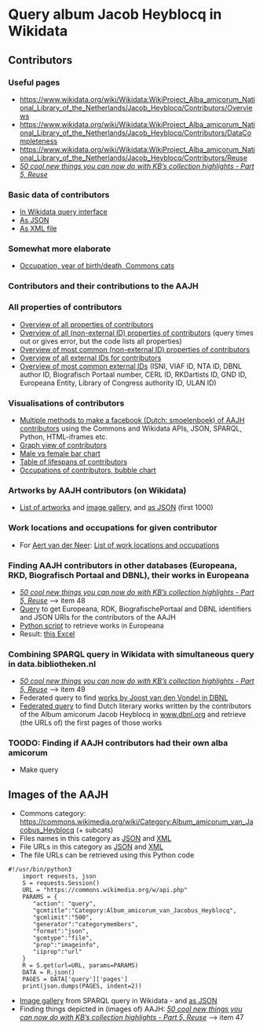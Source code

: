 # Query album Jacob Heyblocq in Wikidata

## Contributors

### Useful pages
* https://www.wikidata.org/wiki/Wikidata:WikiProject_Alba_amicorum_National_Library_of_the_Netherlands/Jacob_Heyblocq/Contributors/Overviews
* https://www.wikidata.org/wiki/Wikidata:WikiProject_Alba_amicorum_National_Library_of_the_Netherlands/Jacob_Heyblocq/Contributors/DataCompleteness
* https://www.wikidata.org/wiki/Wikidata:WikiProject_Alba_amicorum_National_Library_of_the_Netherlands/Jacob_Heyblocq/Contributors/Reuse
* _[50 cool new things you can now do with KB’s collection highlights - Part 5, Reuse](https://kbnlwikimedia.github.io/KBCollectionHighlights/stories/Cool%20new%20things%20you%20can%20now%20do%20with%20the%20KB's%20collection%20highlights/Part%205%2C%20Reuse.html)_

### Basic data of contributors
* [In Wikidata query interface](https://w.wiki/497z) 
* [As JSON](https://query.wikidata.org/sparql?query=SELECT%20DISTINCT%20%3Fperson%20%3FpersonLabel%20%3FpersonDescription%20%3Fgender%20%3Fimage%20WHERE%20{%20%0A%20%20%3Fperson%20wdt%3AP31%20wd%3AQ5%3B%0A%20%20%20%20%20%20%20%20%20%20wdt%3AP21%20%3Fgender%3B%0A%20%20%20%20%20%20%20%20%20%20wdt%3AP3919%20wd%3AQ72752496.%20%23%20contributed%20to%20creative%20work%20(P3919)%20Album%20amicorum%20of%20Jacob%20Heyblocq%20(Q72752496)%0A%20%20OPTIONAL{%3Fperson%20wdt%3AP18%20%3Fimage.}%0A%20%20SERVICE%20wikibase%3Alabel%20{%20bd%3AserviceParam%20wikibase%3Alanguage%20%22en%2Cnl%22.%20}%0A%20%20%20%0A}%20%0AORDER%20BY%20%3Fperson&format=json)
* [As XML file](https://query.wikidata.org/sparql?query=SELECT%20DISTINCT%20%3Fperson%20%3FpersonLabel%20%3FpersonDescription%20%3Fgender%20%3Fimage%20WHERE%20{%20%0A%20%20%3Fperson%20wdt%3AP31%20wd%3AQ5%3B%0A%20%20%20%20%20%20%20%20%20%20wdt%3AP21%20%3Fgender%3B%0A%20%20%20%20%20%20%20%20%20%20wdt%3AP3919%20wd%3AQ72752496.%20%23%20contributed%20to%20creative%20work%20(P3919)%20Album%20amicorum%20of%20Jacob%20Heyblocq%20(Q72752496)%0A%20%20OPTIONAL{%3Fperson%20wdt%3AP18%20%3Fimage.}%0A%20%20SERVICE%20wikibase%3Alabel%20{%20bd%3AserviceParam%20wikibase%3Alanguage%20%22en%2Cnl%22.%20}%0A%20%20%20%0A}%20%0AORDER%20BY%20%3Fperson&format=xml)

### Somewhat more elaborate 
* [Occupation, year of birth/death, Commons cats](https://w.wiki/498z)

### Contributors and their contributions to the AAJH

### All properties of contributors
* [Overview of all properties of contributors](https://w.wiki/F7u)
* [Overview of all (non-external ID) properties of contributors](https://query.wikidata.org/#%23Overview%20of%20all%20non-external%20ID%20properties%20of%20contributors%20the%20AA%20JH%0ASELECT%20DISTINCT%20%2a%0A%0AWHERE%20%7B%20%0A%20%20BIND%28wd%3AQ72752496%20as%20%3Falbum%29%0A%20%20%3Falbum%20wdt%3AP767%20%3Fcontributor.%0A%0AOPTIONAL%7B%3Fcontributor%20wdt%3AP31%20%3Fp31.%7D%20%23instance%20of%0AOPTIONAL%7B%3Fcontributor%20wdt%3AP101%20%3Fp101.%7D%20%23field%20of%20work%0AOPTIONAL%7B%3Fcontributor%20wdt%3AP103%20%3Fp103.%7D%20%23native%20language%0AOPTIONAL%7B%3Fcontributor%20wdt%3AP106%20%3Fp106.%7D%20%23occupation%0AOPTIONAL%7B%3Fcontributor%20wdt%3AP108%20%3Fp108.%7D%20%23employer%0AOPTIONAL%7B%3Fcontributor%20wdt%3AP109%20%3Fp109.%7D%20%23signature%0AOPTIONAL%7B%3Fcontributor%20wdt%3AP119%20%3Fp119.%7D%20%23place%20of%20burial%0AOPTIONAL%7B%3Fcontributor%20wdt%3AP135%20%3Fp135.%7D%20%23movement%0AOPTIONAL%7B%3Fcontributor%20wdt%3AP136%20%3Fp136.%7D%20%23genre%0AOPTIONAL%7B%3Fcontributor%20wdt%3AP140%20%3Fp140.%7D%20%23religion%0AOPTIONAL%7B%3Fcontributor%20wdt%3AP172%20%3Fp172.%7D%20%23ethnic%20group%0AOPTIONAL%7B%3Fcontributor%20wdt%3AP18%20%3Fp18.%7D%20%23image%0AOPTIONAL%7B%3Fcontributor%20wdt%3AP184%20%3Fp184.%7D%20%23doctoral%20advisor%0AOPTIONAL%7B%3Fcontributor%20wdt%3AP185%20%3Fp185.%7D%20%23doctoral%20student%0AOPTIONAL%7B%3Fcontributor%20wdt%3AP19%20%3Fp19.%7D%20%23place%20of%20birth%0AOPTIONAL%7B%3Fcontributor%20wdt%3AP20%20%3Fp20.%7D%20%23place%20of%20death%0AOPTIONAL%7B%3Fcontributor%20wdt%3AP21%20%3Fp21.%7D%20%23sex%20or%20gender%0AOPTIONAL%7B%3Fcontributor%20wdt%3AP22%20%3Fp22.%7D%20%23father%0AOPTIONAL%7B%3Fcontributor%20wdt%3AP25%20%3Fp25.%7D%20%23mother%0AOPTIONAL%7B%3Fcontributor%20wdt%3AP26%20%3Fp26.%7D%20%23spouse%0AOPTIONAL%7B%3Fcontributor%20wdt%3AP27%20%3Fp27.%7D%20%23country%20of%20citizenship%0AOPTIONAL%7B%3Fcontributor%20wdt%3AP39%20%3Fp39.%7D%20%23position%20held%0AOPTIONAL%7B%3Fcontributor%20wdt%3AP40%20%3Fp40.%7D%20%23child%0AOPTIONAL%7B%3Fcontributor%20wdt%3AP69%20%3Fp69.%7D%20%23educated%20at%0AOPTIONAL%7B%3Fcontributor%20wdt%3AP91%20%3Fp91.%7D%20%23sexual%20orientation%0AOPTIONAL%7B%3Fcontributor%20wdt%3AP1038%20%3Fp1038.%7D%20%23relative%0AOPTIONAL%7B%3Fcontributor%20wdt%3AP1066%20%3Fp1066.%7D%20%23student%20of%0AOPTIONAL%7B%3Fcontributor%20wdt%3AP1299%20%3Fp1299.%7D%20%23depicted%20by%0AOPTIONAL%7B%3Fcontributor%20wdt%3AP1303%20%3Fp1303.%7D%20%23instrument%0AOPTIONAL%7B%3Fcontributor%20wdt%3AP1317%20%3Fp1317.%7D%20%23floruit%0AOPTIONAL%7B%3Fcontributor%20wdt%3AP1343%20%3Fp1343.%7D%20%23described%20by%20source%0AOPTIONAL%7B%3Fcontributor%20wdt%3AP1412%20%3Fp1412.%7D%20%23languages%20spoken%2C%20written%20or%20signed%0AOPTIONAL%7B%3Fcontributor%20wdt%3AP1472%20%3Fp1472.%7D%20%23Commons%20Creator%20page%0AOPTIONAL%7B%3Fcontributor%20wdt%3AP1477%20%3Fp1477.%7D%20%23birth%20name%0AOPTIONAL%7B%3Fcontributor%20wdt%3AP1559%20%3Fp1559.%7D%20%23name%20in%20native%20language%0AOPTIONAL%7B%3Fcontributor%20wdt%3AP1636%20%3Fp1636.%7D%20%23date%20of%20baptism%20in%20early%20childhood%0AOPTIONAL%7B%3Fcontributor%20wdt%3AP1813%20%3Fp1813.%7D%20%23short%20name%0AOPTIONAL%7B%3Fcontributor%20wdt%3AP1889%20%3Fp1889.%7D%20%23different%20from%0AOPTIONAL%7B%3Fcontributor%20wdt%3AP1971%20%3Fp1971.%7D%20%23number%20of%20children%0AOPTIONAL%7B%3Fcontributor%20wdt%3AP2579%20%3Fp2579.%7D%20%23studied%20by%0AOPTIONAL%7B%3Fcontributor%20wdt%3AP279%20%3Fp279.%7D%20%23subclass%20of%0AOPTIONAL%7B%3Fcontributor%20wdt%3AP3373%20%3Fp3373.%7D%20%23sibling%0AOPTIONAL%7B%3Fcontributor%20wdt%3AP3919%20%3Fp3919.%7D%20%23contributed%20to%20creative%20work%0AOPTIONAL%7B%3Fcontributor%20wdt%3AP443%20%3Fp443.%7D%20%23pronunciation%20audio%0AOPTIONAL%7B%3Fcontributor%20wdt%3AP451%20%3Fp451.%7D%20%23partner%0AOPTIONAL%7B%3Fcontributor%20wdt%3AP463%20%3Fp463.%7D%20%23member%20of%0AOPTIONAL%7B%3Fcontributor%20wdt%3AP512%20%3Fp512.%7D%20%23academic%20degree%0AOPTIONAL%7B%3Fcontributor%20wdt%3AP551%20%3Fp551.%7D%20%23residence%0AOPTIONAL%7B%3Fcontributor%20wdt%3AP569%20%3Fp569.%7D%20%23date%20of%20birth%0AOPTIONAL%7B%3Fcontributor%20wdt%3AP570%20%3Fp570.%7D%20%23date%20of%20death%0AOPTIONAL%7B%3Fcontributor%20wdt%3AP6275%20%3Fp6275.%7D%20%23copyright%20representative%0AOPTIONAL%7B%3Fcontributor%20wdt%3AP6379%20%3Fp6379.%7D%20%23has%20works%20in%20the%20collection%0AOPTIONAL%7B%3Fcontributor%20wdt%3AP734%20%3Fp734.%7D%20%23family%20name%0AOPTIONAL%7B%3Fcontributor%20wdt%3AP735%20%3Fp735.%7D%20%23given%20name%0AOPTIONAL%7B%3Fcontributor%20wdt%3AP7763%20%3Fp7763.%7D%20%23copyright%20status%20as%20a%20creator%0AOPTIONAL%7B%3Fcontributor%20wdt%3AP800%20%3Fp800.%7D%20%23notable%20work%0AOPTIONAL%7B%3Fcontributor%20wdt%3AP802%20%3Fp802.%7D%20%23student%0AOPTIONAL%7B%3Fcontributor%20wdt%3AP910%20%3Fp910.%7D%20%23topic%27s%20main%20category%0AOPTIONAL%7B%3Fcontributor%20wdt%3AP935%20%3Fp935.%7D%20%23Commons%20gallery%0AOPTIONAL%7B%3Fcontributor%20wdt%3AP937%20%3Fp937.%7D%20%23work%20location%0AOPTIONAL%7B%3Fcontributor%20wdt%3AP973%20%3Fp973.%7D%20%23described%20at%20URL%0AOPTIONAL%7B%3Fcontributor%20wdt%3AP373%20%3Fp373.%7D%20%23Commons%20category%0A%0A%0A%20%20SERVICE%20wikibase%3Alabel%20%7B%20bd%3AserviceParam%20wikibase%3Alanguage%20%22en%22.%7D%0A%0A%7D%20%0AORDER%20BY%20%3Fcontributor%20) (query times out or gives error, but the code lists all properties)
* [Overview of most common (non-external ID) properties of contributors](https://query.wikidata.org/#%23Overview%20of%20most%20relevant%20%28non-external%20ID%29%20properties%20of%20contributors%20the%20AA%20JH%0ASELECT%20DISTINCT%20%3Fcontributor%20%3FcontributorLabel%0A%28GROUP_CONCAT%28DISTINCT%20%3Fp31Label%20%20%3B%20separator%20%3D%20%22%20--%20%22%29%20as%20%3FisA%29%0A%23%28GROUP_CONCAT%28DISTINCT%20%3Fp279Label%20%20%3B%20separator%20%3D%20%22%20--%20%22%29%20as%20%3FsubclassOf%29%20%0A%28GROUP_CONCAT%28DISTINCT%20%3Fp21Label%20%20%3B%20separator%20%3D%20%22%20--%20%22%29%20as%20%3Fgender%29%0A%28GROUP_CONCAT%28DISTINCT%20%3Fp27Label%20%20%3B%20separator%20%3D%20%22%20--%20%22%29%20as%20%3Fcountry%29%20%20%0A%28GROUP_CONCAT%28DISTINCT%20%3Fp1559Label%20%20%3B%20separator%20%3D%20%22%20--%20%22%29%20as%20%3FnameNative%29%20%20%0A%28GROUP_CONCAT%28DISTINCT%20%3Fp569Label%20%20%3B%20separator%20%3D%20%22%20--%20%22%29%20as%20%3Fbirthdate%29%20%0A%28GROUP_CONCAT%28DISTINCT%20%3Fp570Label%20%20%3B%20separator%20%3D%20%22%20--%20%22%29%20as%20%3Fdeathdate%29%20%0A%28GROUP_CONCAT%28DISTINCT%20%3Fp19Label%20%20%3B%20separator%20%3D%20%22%20--%20%22%29%20as%20%3Fbirthplace%29%0A%28GROUP_CONCAT%28DISTINCT%20%3Fp20Label%20%20%3B%20separator%20%3D%20%22%20--%20%22%29%20as%20%3Fdeathplace%29%20%0A%28GROUP_CONCAT%28DISTINCT%20%3Fp3919Label%20%20%3B%20separator%20%3D%20%22%20--%20%22%29%20as%20%3FcontributedToCreativeWork%29%20%20%0A%28GROUP_CONCAT%28DISTINCT%20%3Fp973Label%20%20%3B%20separator%20%3D%20%22%20--%20%22%29%20as%20%3FdescribedAtURL%29%20%20%0A%0A%0AWHERE%20%7B%20%0A%20%20BIND%28wd%3AQ72752496%20as%20%3Falbum%29%0A%20%20%3Falbum%20wdt%3AP767%20%3Fcontributor.%0A%0AOPTIONAL%7B%3Fcontributor%20wdt%3AP31%20%3Fp31.%7D%20%23instance%20of%0A%23OPTIONAL%7B%3Fcontributor%20wdt%3AP279%20%3Fp279.%7D%20%23subclass%20of%20%20%0AOPTIONAL%7B%3Fcontributor%20wdt%3AP21%20%3Fp21.%7D%20%23sex%20or%20gender%0AOPTIONAL%7B%3Fcontributor%20wdt%3AP27%20%3Fp27.%7D%20%23country%20of%20citizenship%0AOPTIONAL%7B%3Fcontributor%20wdt%3AP1559%20%3Fp1559.%7D%20%23name%20in%20native%20language%0AOPTIONAL%7B%3Fcontributor%20wdt%3AP569%20%3Fp569.%7D%20%23date%20of%20birth%0AOPTIONAL%7B%3Fcontributor%20wdt%3AP570%20%3Fp570.%7D%20%23date%20of%20death%20%20%0AOPTIONAL%7B%3Fcontributor%20wdt%3AP19%20%3Fp19.%7D%20%23place%20of%20birth%0AOPTIONAL%7B%3Fcontributor%20wdt%3AP20%20%3Fp20.%7D%20%23place%20of%20death%0AOPTIONAL%7B%3Fcontributor%20wdt%3AP3919%20%3Fp3919.%7D%20%23contributed%20to%20creative%20work%0AOPTIONAL%7B%3Fcontributor%20wdt%3AP973%20%3Fp973.%7D%20%23described%20at%20URL%20%20%0A%0A%23The%20properties%20below%20are%20less%20relevant%20for%20now%0A%20%20%0A%23OPTIONAL%7B%3Fcontributor%20wdt%3AP1477%20%3Fp1477.%7D%20%23birth%20name%0A%23OPTIONAL%7B%3Fcontributor%20wdt%3AP91%20%3Fp91.%7D%20%23sexual%20orientation%0A%23OPTIONAL%7B%3Fcontributor%20wdt%3AP1636%20%3Fp1636.%7D%20%23date%20of%20baptism%20in%20early%20childhood%0A%23OPTIONAL%7B%3Fcontributor%20wdt%3AP119%20%3Fp119.%7D%20%23place%20of%20burial%0A%23OPTIONAL%7B%3Fcontributor%20wdt%3AP734%20%3Fp734.%7D%20%23family%20name%0A%23OPTIONAL%7B%3Fcontributor%20wdt%3AP735%20%3Fp735.%7D%20%23given%20name%0A%0A%23OPTIONAL%7B%3Fcontributor%20wdt%3AP1813%20%3Fp1813.%7D%20%23short%20name%0A%23OPTIONAL%7B%3Fcontributor%20wdt%3AP109%20%3Fp109.%7D%20%23signature%0A%23OPTIONAL%7B%3Fcontributor%20wdt%3AP443%20%3Fp443.%7D%20%23pronunciation%20audio%0A%20%20%0A%23OPTIONAL%7B%3Fcontributor%20wdt%3AP103%20%3Fp103.%7D%20%23native%20language%0A%23OPTIONAL%7B%3Fcontributor%20wdt%3AP1412%20%3Fp1412.%7D%20%23languages%20spoken%2C%20written%20or%20signed%20%20%0A%0A%23OPTIONAL%7B%3Fcontributor%20wdt%3AP22%20%3Fp22.%7D%20%23father%0A%23OPTIONAL%7B%3Fcontributor%20wdt%3AP25%20%3Fp25.%7D%20%23mother%0A%23OPTIONAL%7B%3Fcontributor%20wdt%3AP26%20%3Fp26.%7D%20%23spouse%20%20%0A%23OPTIONAL%7B%3Fcontributor%20wdt%3AP40%20%3Fp40.%7D%20%23child%0A%23OPTIONAL%7B%3Fcontributor%20wdt%3AP1971%20%3Fp1971.%7D%20%23number%20of%20children%20%20%0A%23OPTIONAL%7B%3Fcontributor%20wdt%3AP3373%20%3Fp3373.%7D%20%23sibling%0A%23OPTIONAL%7B%3Fcontributor%20wdt%3AP451%20%3Fp451.%7D%20%23partner%0A%23OPTIONAL%7B%3Fcontributor%20wdt%3AP1038%20%3Fp1038.%7D%20%23relative%0A%20%20%0A%23OPTIONAL%7B%3Fcontributor%20wdt%3AP551%20%3Fp551.%7D%20%23residence%20%20%0A%20%20%0A%23OPTIONAL%7B%3Fcontributor%20wdt%3AP101%20%3Fp101.%7D%20%23field%20of%20work%0A%23OPTIONAL%7B%3Fcontributor%20wdt%3AP106%20%3Fp106.%7D%20%23occupation%0A%23OPTIONAL%7B%3Fcontributor%20wdt%3AP108%20%3Fp108.%7D%20%23employer%0A%23OPTIONAL%7B%3Fcontributor%20wdt%3AP39%20%3Fp39.%7D%20%23position%20held%0A%23OPTIONAL%7B%3Fcontributor%20wdt%3AP937%20%3Fp937.%7D%20%23work%20location%0A%0A%23OPTIONAL%7B%3Fcontributor%20wdt%3AP135%20%3Fp135.%7D%20%23movement%0A%23OPTIONAL%7B%3Fcontributor%20wdt%3AP136%20%3Fp136.%7D%20%23genre%0A%23OPTIONAL%7B%3Fcontributor%20wdt%3AP140%20%3Fp140.%7D%20%23religion%0A%23OPTIONAL%7B%3Fcontributor%20wdt%3AP172%20%3Fp172.%7D%20%23ethnic%20group%0A%23OPTIONAL%7B%3Fcontributor%20wdt%3AP463%20%3Fp463.%7D%20%23member%20of%0A%0A%23OPTIONAL%7B%3Fcontributor%20wdt%3AP69%20%3Fp69.%7D%20%23educated%20at%0A%23OPTIONAL%7B%3Fcontributor%20wdt%3AP512%20%3Fp512.%7D%20%23academic%20degree%0A%23OPTIONAL%7B%3Fcontributor%20wdt%3AP184%20%3Fp184.%7D%20%23doctoral%20advisor%0A%23OPTIONAL%7B%3Fcontributor%20wdt%3AP185%20%3Fp185.%7D%20%23doctoral%20student%0A%23OPTIONAL%7B%3Fcontributor%20wdt%3AP1066%20%3Fp1066.%7D%20%23student%20of%0A%23OPTIONAL%7B%3Fcontributor%20wdt%3AP802%20%3Fp802.%7D%20%23student%0A%0A%23OPTIONAL%7B%3Fcontributor%20wdt%3AP1343%20%3Fp1343.%7D%20%23described%20by%20source%20%20%0A%23OPTIONAL%7B%3Fcontributor%20wdt%3AP1299%20%3Fp1299.%7D%20%23depicted%20by%0A%23OPTIONAL%7B%3Fcontributor%20wdt%3AP2579%20%3Fp2579.%7D%20%23studied%20by%0A%0A%23OPTIONAL%7B%3Fcontributor%20wdt%3AP1317%20%3Fp1317.%7D%20%23floruit%0A%23OPTIONAL%7B%3Fcontributor%20wdt%3AP800%20%3Fp800.%7D%20%23notable%20work%0A%0A%23OPTIONAL%7B%3Fcontributor%20wdt%3AP6275%20%3Fp6275.%7D%20%23copyright%20representative%0A%23OPTIONAL%7B%3Fcontributor%20wdt%3AP6379%20%3Fp6379.%7D%20%23has%20works%20in%20the%20collection%0A%23OPTIONAL%7B%3Fcontributor%20wdt%3AP7763%20%3Fp7763.%7D%20%23copyright%20status%20as%20a%20creator%0A%0A%23OPTIONAL%7B%3Fcontributor%20wdt%3AP1303%20%3Fp1303.%7D%20%23instrument%20%20%0A%20%20%0A%23OPTIONAL%7B%3Fcontributor%20wdt%3AP910%20%3Fp910.%7D%20%23topic%27s%20main%20category%0A%23OPTIONAL%7B%3Fcontributor%20wdt%3AP1889%20%3Fp1889.%7D%20%23different%20from%0A%20%20%0A%23OPTIONAL%7B%3Fcontributor%20wdt%3AP1472%20%3Fp1472.%7D%20%23Commons%20Creator%20page%20%20%0A%23OPTIONAL%7B%3Fcontributor%20wdt%3AP373%20%3Fp373.%7D%20%23Commons%20category%0A%23OPTIONAL%7B%3Fcontributor%20wdt%3AP935%20%3Fp935.%7D%20%23Commons%20gallery%20%20%0A%0A%0ASERVICE%20wikibase%3Alabel%20%7B%20bd%3AserviceParam%20wikibase%3Alanguage%20%22%5BAUTO_LANGUAGE%5D%2Cen%22.%20%0A%20%20%20%20%20%20%20%20%20%20%20%20%20%20%20%20%20%20%20%20%20%20%20%20%3Fcontributor%20rdfs%3Alabel%20%3FcontributorLabel.%0A%20%20%20%20%20%20%20%20%20%20%20%20%20%20%20%20%20%20%20%20%20%20%20%20%3Fp31%20rdfs%3Alabel%20%3Fp31Label.%20%23instance%20of%0A%20%20%20%20%20%20%20%20%20%20%20%20%20%20%20%20%20%20%20%20%20%20%20%20%3Fp279%20rdfs%3Alabel%20%3Fp279Label.%20%23subclass%20of%20%20%0A%20%20%20%20%20%20%20%20%20%20%20%20%20%20%20%20%20%20%20%20%20%20%20%20%3Fp21%20rdfs%3Alabel%20%3Fp21Label.%20%23sex%20or%20gender%0A%20%20%20%20%20%20%20%20%20%20%20%20%20%20%20%20%20%20%20%20%20%20%20%20%3Fp18%20rdfs%3Alabel%20%3Fp18Label.%20%23image%0A%20%20%20%20%20%20%20%20%20%20%20%20%20%20%20%20%20%20%20%20%20%20%20%20%3Fp27%20rdfs%3Alabel%20%3Fp27Label.%20%23country%20of%20citizenship%0A%20%20%20%20%20%20%20%20%20%20%20%20%20%20%20%20%20%20%20%20%20%20%20%20%3Fp1559%20rdfs%3Alabel%20%3Fp1559Label.%20%23name%20in%20native%20language%0A%20%20%20%20%20%20%20%20%20%20%20%20%20%20%20%20%20%20%20%20%20%20%20%20%3Fp569%20rdfs%3Alabel%20%3Fp569Label.%20%23date%20of%20birth%0A%20%20%20%20%20%20%20%20%20%20%20%20%20%20%20%20%20%20%20%20%20%20%20%20%3Fp570%20rdfs%3Alabel%20%3Fp570Label.%20%23date%20of%20death%20%20%0A%20%20%20%20%20%20%20%20%20%20%20%20%20%20%20%20%20%20%20%20%20%20%20%20%3Fp19%20rdfs%3Alabel%20%3Fp19Label.%20%23place%20of%20birth%0A%20%20%20%20%20%20%20%20%20%20%20%20%20%20%20%20%20%20%20%20%20%20%20%20%3Fp20%20rdfs%3Alabel%20%3Fp20Label.%20%23place%20of%20death%0A%20%20%20%20%20%20%20%20%20%20%20%20%20%20%20%20%20%20%20%20%20%20%20%20%3Fp3919%20rdfs%3Alabel%20%3Fp3919Label.%20%23contributed%20to%20creative%20work%0A%20%20%20%20%20%20%20%20%20%20%20%20%20%20%20%20%20%20%20%20%20%20%20%20%3Fp973%20rdfs%3Alabel%20%3Fp973Label.%20%23described%20at%20URL%20%0A%20%20%20%20%20%20%20%20%20%20%20%20%20%20%20%20%20%20%20%20%20%20%20%20%20%7D%0A%0A%7D%20%0AGROUP%20BY%20%3Fcontributor%20%3FcontributorLabel%0AORDER%20BY%20%3Fcontributor%20)
* [Overview of all external IDs for contributors](https://query.wikidata.org/#%23Overview%20of%20all%20registered%20external%20identifier%20values%20for%20contributors%20to%20the%20AA%20JH%0ASELECT%20DISTINCT%20%2a%0AWHERE%20%7B%20%0A%20%20BIND%28wd%3AQ72752496%20as%20%3Falbum%29%0A%20%20%3Falbum%20wdt%3AP767%20%3Fcontributor.%0A%20%20%23MINUS%20%7B%3Fcontributor%20wdt%3AP1006%20%2206866558X%22%7D%20%23Excluding%20Rembrandt%0A%0A%20%20OPTIONAL%7B%3Fcontributor%20wdt%3AP213%20%3F213.%7D%20%23ISNI%0A%20%20OPTIONAL%7B%3Fcontributor%20wdt%3AP214%20%3F214.%7D%20%23VIAF%20ID%0A%20%20OPTIONAL%7B%3Fcontributor%20wdt%3AP227%20%3F227.%7D%20%23GND%20ID%0A%20%20OPTIONAL%7B%3Fcontributor%20wdt%3AP244%20%3F244.%7D%20%23Library%20of%20Congress%20authority%20ID%0A%20%20OPTIONAL%7B%3Fcontributor%20wdt%3AP245%20%3F245.%7D%20%23ULAN%20ID%0A%20%20OPTIONAL%7B%3Fcontributor%20wdt%3AP1005%20%3F1005.%7D%20%23Portuguese%20National%20Library%20ID%0A%20%20OPTIONAL%7B%3Fcontributor%20wdt%3AP1006%20%3F1006.%7D%20%23NTA%20ID%0A%20%20OPTIONAL%7B%3Fcontributor%20wdt%3AP1015%20%3F1015.%7D%20%23NORAF%20ID%0A%20%20OPTIONAL%7B%3Fcontributor%20wdt%3AP1017%20%3F1017.%7D%20%23BAV%20ID%0A%20%20OPTIONAL%7B%3Fcontributor%20wdt%3AP1138%20%3F1138.%7D%20%23Kunstindeks%20Danmark%20Artist%20ID%0A%20%20OPTIONAL%7B%3Fcontributor%20wdt%3AP1150%20%3F1150.%7D%20%23Regensburg%20Classification%0A%20%20OPTIONAL%7B%3Fcontributor%20wdt%3AP1207%20%3F1207.%7D%20%23NUKAT%20ID%0A%20%20OPTIONAL%7B%3Fcontributor%20wdt%3AP1233%20%3F1233.%7D%20%23ISFDB%20author%20ID%0A%20%20OPTIONAL%7B%3Fcontributor%20wdt%3AP1248%20%3F1248.%7D%20%23KulturNav-ID%0A%20%20OPTIONAL%7B%3Fcontributor%20wdt%3AP1263%20%3F1263.%7D%20%23NNDB%20people%20ID%0A%20%20OPTIONAL%7B%3Fcontributor%20wdt%3AP1273%20%3F1273.%7D%20%23CANTIC%20ID%0A%20%20OPTIONAL%7B%3Fcontributor%20wdt%3AP1280%20%3F1280.%7D%20%23CONOR%20ID%0A%20%20OPTIONAL%7B%3Fcontributor%20wdt%3AP1296%20%3F1296.%7D%20%23Gran%20Enciclop%C3%A8dia%20Catalana%20ID%0A%20%20OPTIONAL%7B%3Fcontributor%20wdt%3AP1315%20%3F1315.%7D%20%23NLA%20Trove%20ID%0A%20%20OPTIONAL%7B%3Fcontributor%20wdt%3AP1367%20%3F1367.%7D%20%23Art%20UK%20artist%20ID%0A%20%20OPTIONAL%7B%3Fcontributor%20wdt%3AP1415%20%3F1415.%7D%20%23Oxford%20Dictionary%20of%20National%20Biography%20ID%0A%20%20OPTIONAL%7B%3Fcontributor%20wdt%3AP1417%20%3F1417.%7D%20%23Encyclop%C3%A6dia%20Britannica%20Online%20ID%0A%20%20OPTIONAL%7B%3Fcontributor%20wdt%3AP1422%20%3F1422.%7D%20%23Sandrart.net%20person%20ID%0A%20%20OPTIONAL%7B%3Fcontributor%20wdt%3AP1430%20%3F1430.%7D%20%23OpenPlaques%20subject%20ID%0A%20%20OPTIONAL%7B%3Fcontributor%20wdt%3AP1463%20%3F1463.%7D%20%23PRDL%20Author%20ID%0A%20%20OPTIONAL%7B%3Fcontributor%20wdt%3AP1473%20%3F1473.%7D%20%23Nupill%20Literatura%20Digital%20-%20Author%0A%20%20OPTIONAL%7B%3Fcontributor%20wdt%3AP1556%20%3F1556.%7D%20%23zbMATH%20author%20ID%0A%20%20OPTIONAL%7B%3Fcontributor%20wdt%3AP1580%20%20%3F1580.%7D%23University%20of%20Barcelona%20authority%20ID%0A%20%20OPTIONAL%7B%3Fcontributor%20wdt%3AP1615%20%3F1615.%7D%20%23CLARA-ID%0A%20%20OPTIONAL%7B%3Fcontributor%20wdt%3AP1695%20%3F1695.%7D%20%23NLPID%20%28unique%29%0A%20%20OPTIONAL%7B%3Fcontributor%20wdt%3AP1711%20%3F1711.%7D%20%23British%20Museum%20person-institution%0A%20%20OPTIONAL%7B%3Fcontributor%20wdt%3AP1741%20%3F1741.%7D%20%23GTAA%20ID%0A%20%20OPTIONAL%7B%3Fcontributor%20wdt%3AP1788%20%3F1788.%7D%20%23DVN%20ID%0A%20%20OPTIONAL%7B%3Fcontributor%20wdt%3AP1795%20%3F1795.%7D%20%23Smithsonian%20American%20Art%20Museum%20person%2Finstitution%20ID%0A%20%20OPTIONAL%7B%3Fcontributor%20wdt%3AP1802%20%3F1802.%7D%20%23EMLO%20person%20ID%0A%20%20OPTIONAL%7B%3Fcontributor%20wdt%3AP1816%20%3F1816.%7D%20%23National%20Portrait%20Gallery%20%28London%29%20person%20ID%0A%20%20OPTIONAL%7B%3Fcontributor%20wdt%3AP1819%20%3F1819.%7D%20%23genealogics.org%20person%20ID%0A%20%20OPTIONAL%7B%3Fcontributor%20wdt%3AP1842%20%3F1842.%7D%20%23Global%20Anabaptist%20Mennonite%20Encyclopedia%20Online%20ID%0A%20%20OPTIONAL%7B%3Fcontributor%20wdt%3AP1871%20%3F1871.%7D%20%23CERL%20ID%0A%20%20OPTIONAL%7B%3Fcontributor%20wdt%3AP1882%20%3F1882.%7D%20%23Web%20Gallery%20of%20Art%20ID%0A%20%20OPTIONAL%7B%3Fcontributor%20wdt%3AP1899%20%3F1899.%7D%20%23LibriVox%20author%20ID%0A%20%20OPTIONAL%7B%3Fcontributor%20wdt%3AP1901%20%3F1901.%7D%20%23BALaT%20person%2Forganisation%20id%0A%20%20OPTIONAL%7B%3Fcontributor%20wdt%3AP1938%20%3F1938.%7D%20%23Project%20Gutenberg%20author%20ID%0A%20%20OPTIONAL%7B%3Fcontributor%20wdt%3AP1953%20%3F1953.%7D%20%23Discogs%20artist%20ID%0A%20%20OPTIONAL%7B%3Fcontributor%20wdt%3AP2011%20%3F2011.%7D%20%23Cooper-Hewitt%20Person%20ID%0A%20%20OPTIONAL%7B%3Fcontributor%20wdt%3AP2016%20%3F2016.%7D%20%23Catalogus%20Professorum%20Academiae%20Groninganae%20id%0A%20%20OPTIONAL%7B%3Fcontributor%20wdt%3AP2018%20%3F2018.%7D%20%23Teuchos%20ID%0A%20%20OPTIONAL%7B%3Fcontributor%20wdt%3AP2041%20%3F2041.%7D%20%23National%20Gallery%20of%20Victoria%20artist%20ID%0A%20%20OPTIONAL%7B%3Fcontributor%20wdt%3AP2042%20%3F2042.%7D%20%23Artsy%20artist%20ID%0A%20%20OPTIONAL%7B%3Fcontributor%20wdt%3AP2163%20%3F2163.%7D%20%23FAST%20ID%0A%20%20OPTIONAL%7B%3Fcontributor%20wdt%3AP2174%20%3F2174.%7D%20%23Museum%20of%20Modern%20Art%20artist%20ID%0A%20%20OPTIONAL%7B%3Fcontributor%20wdt%3AP2188%20%3F2188.%7D%20%23BiblioNet%20author%20ID%0A%20%20OPTIONAL%7B%3Fcontributor%20wdt%3AP2252%20%3F2252.%7D%20%23National%20Gallery%20of%20Art%20artist%20ID%0A%20%20OPTIONAL%7B%3Fcontributor%20wdt%3AP2342%20%3F2342.%7D%20%23AGORHA%20person%2Finstitution%20ID%0A%20%20OPTIONAL%7B%3Fcontributor%20wdt%3AP2349%20%3F2349.%7D%20%23Stuttgart%20Database%20of%20Scientific%20Illustrators%20ID%0A%20%20OPTIONAL%7B%3Fcontributor%20wdt%3AP2381%20%3F2381.%7D%20%23Academic%20Tree%20ID%0A%20%20OPTIONAL%7B%3Fcontributor%20wdt%3AP2401%20%3F2401.%7D%20%23Six%20Degrees%20of%20Francis%20Bacon%20ID%0A%20%20OPTIONAL%7B%3Fcontributor%20wdt%3AP2431%20%3F2431.%7D%20%23Thyssen-Bornemisza%20artist%20ID%0A%20%20OPTIONAL%7B%3Fcontributor%20wdt%3AP2432%20%3F2432.%7D%20%23J.%20Paul%20Getty%20Museum%20artist%20id%0A%20%20OPTIONAL%7B%3Fcontributor%20wdt%3AP2435%20%3F2435.%7D%20%23PORT%20person%20ID%0A%20%20OPTIONAL%7B%3Fcontributor%20wdt%3AP2469%20%3F2469.%7D%20%23Theatricalia%20person%20ID%0A%20%20OPTIONAL%7B%3Fcontributor%20wdt%3AP2492%20%3F2492.%7D%20%23MTMT%20author%20ID%0A%20%20OPTIONAL%7B%3Fcontributor%20wdt%3AP2533%20%3F2533.%7D%20%23WomenWriters%20ID%0A%20%20OPTIONAL%7B%3Fcontributor%20wdt%3AP2538%20%3F2538.%7D%20%23Nationalmuseum%20Sweden%20artist%20ID%0A%20%20OPTIONAL%7B%3Fcontributor%20wdt%3AP2604%20%3F2604.%7D%20%23Kinopoisk%20person%20ID%0A%20%20OPTIONAL%7B%3Fcontributor%20wdt%3AP2639%20%3F2639.%7D%20%23Filmportal%20ID%0A%20%20OPTIONAL%7B%3Fcontributor%20wdt%3AP268%20%3F268.%7D%20%23Biblioth%C3%A8que%20nationale%20de%20France%20ID%0A%20%20OPTIONAL%7B%3Fcontributor%20wdt%3AP269%20%3F269.%7D%20%23SUDOC%20authorities%20ID%0A%20%20OPTIONAL%7B%3Fcontributor%20wdt%3AP271%20%3F271.%7D%20%23CiNii%20author%20ID%20%28books%29%0A%20%20OPTIONAL%7B%3Fcontributor%20wdt%3AP2741%20%3F2741.%7D%20%23Tate%20artist%20ID%0A%20%20OPTIONAL%7B%3Fcontributor%20wdt%3AP2799%20%3F2799.%7D%20%23BVMC%20person%20ID%0A%20%20OPTIONAL%7B%3Fcontributor%20wdt%3AP2843%20%3F2843.%7D%20%23Benezit%20ID%0A%20%20OPTIONAL%7B%3Fcontributor%20wdt%3AP2861%20%3F2861.%7D%20%23Leidse%20Hoogleraren%20ID%0A%20%20OPTIONAL%7B%3Fcontributor%20wdt%3AP2862%20%3F2862.%7D%20%23Catalogus%20Professorum%20Academiae%20Rheno-Traiectinae%20ID%0A%20%20OPTIONAL%7B%3Fcontributor%20wdt%3AP2886%20%3F2886.%7D%20%23Shakeosphere%20person%20ID%0A%20%20OPTIONAL%7B%3Fcontributor%20wdt%3AP2915%20%3F2915.%7D%20%23ECARTICO%20person%20ID%0A%20%20OPTIONAL%7B%3Fcontributor%20wdt%3AP2924%20%3F2924.%7D%20%23Great%20Russian%20Encyclopedia%20Online%20ID%0A%20%20OPTIONAL%7B%3Fcontributor%20wdt%3AP2949%20%3F2949.%7D%20%23WikiTree%20person%20ID%0A%20%20OPTIONAL%7B%3Fcontributor%20wdt%3AP2977%20%3F2977.%7D%20%23LBT%20person%20ID%0A%20%20OPTIONAL%7B%3Fcontributor%20wdt%3AP3029%20%3F3029.%7D%20%23UK%20National%20Archives%20ID%0A%20%20OPTIONAL%7B%3Fcontributor%20wdt%3AP3065%20%3F3065.%7D%20%23RERO%20ID%0A%20%20OPTIONAL%7B%3Fcontributor%20wdt%3AP3154%20%3F3154.%7D%20%23Runeberg%20author%20ID%0A%20%20OPTIONAL%7B%3Fcontributor%20wdt%3AP3219%20%3F3219.%7D%20%23Encyclop%C3%A6dia%20Universalis%20ID%0A%20%20OPTIONAL%7B%3Fcontributor%20wdt%3AP3222%20%3F3222.%7D%20%23NE.se%20ID%0A%20%20OPTIONAL%7B%3Fcontributor%20wdt%3AP3241%20%3F3241.%7D%20%23Catholic%20Encyclopedia%20ID%0A%20%20OPTIONAL%7B%3Fcontributor%20wdt%3AP3348%20%3F3348.%7D%20%23National%20Library%20of%20Greece%20ID%0A%20%20OPTIONAL%7B%3Fcontributor%20wdt%3AP3365%20%3F3365.%7D%20%23Treccani%20ID%0A%20%20OPTIONAL%7B%3Fcontributor%20wdt%3AP3372%20%3F3372.%7D%20%23Auckland%20Art%20Gallery%20artist%20ID%0A%20%20OPTIONAL%7B%3Fcontributor%20wdt%3AP3417%20%3F3417.%7D%20%23Quora%20topic%20ID%0A%20%20OPTIONAL%7B%3Fcontributor%20wdt%3AP3429%20%3F3429.%7D%20%23Electronic%20Enlightenment%20ID%0A%20%20OPTIONAL%7B%3Fcontributor%20wdt%3AP3430%20%3F3430.%7D%20%23SNAC%20Ark%20ID%0A%20%20OPTIONAL%7B%3Fcontributor%20wdt%3AP345%20%3F345.%7D%20%20%20%23IMDb%20ID%0A%20%20OPTIONAL%7B%3Fcontributor%20wdt%3AP349%20%3F349.%7D%20%20%20%23National%20Diet%20Library%20Auth%20ID%0A%20%20OPTIONAL%7B%3Fcontributor%20wdt%3AP3544%20%3F3544.%7D%20%23Te%20Papa%20person%20ID%0A%20%20OPTIONAL%7B%3Fcontributor%20wdt%3AP3569%20%3F3569.%7D%20%23Cultureel%20Woordenboek%20ID%0A%20%20OPTIONAL%7B%3Fcontributor%20wdt%3AP3603%20%3F3603.%7D%20%23Minneapolis%20Institute%20of%20Art%20constituent%20ID%0A%20%20OPTIONAL%7B%3Fcontributor%20wdt%3AP3630%20%3F3630.%7D%20%23Babelio%20author%20ID%0A%20%20OPTIONAL%7B%3Fcontributor%20wdt%3AP3762%20%3F3762.%7D%20%23openMLOL%20author%20ID%0A%20%20OPTIONAL%7B%3Fcontributor%20wdt%3AP3782%20%3F3782.%7D%20%23Artnet%20artist%20ID%0A%20%20OPTIONAL%7B%3Fcontributor%20wdt%3AP3888%20%3F3888.%7D%20%23Boijmans%20artist%20ID%0A%20%20OPTIONAL%7B%3Fcontributor%20wdt%3AP3919%20%3F3919.%7D%20%23contributed%20to%20creative%20work%0A%20%20OPTIONAL%7B%3Fcontributor%20wdt%3AP396%20%3F396.%7D%20%20%20%23SBN%20author%20ID%0A%20%20OPTIONAL%7B%3Fcontributor%20wdt%3AP3965%20%3F3965.%7D%20%23Bridgeman%20artist%20ID%0A%20%20OPTIONAL%7B%3Fcontributor%20wdt%3AP3987%20%3F3987.%7D%20%23SHARE%20Catalogue%20author%20ID%0A%20%20OPTIONAL%7B%3Fcontributor%20wdt%3AP4025%20%3F4025.%7D%20%23Pinakothek%20artist%20ID%0A%20%20OPTIONAL%7B%3Fcontributor%20wdt%3AP4081%20%3F4081.%7D%20%23BHL%20creator%20ID%0A%20%20OPTIONAL%7B%3Fcontributor%20wdt%3AP409%20%3F409.%7D%20%20%20%23Libraries%20Australia%20ID%0A%20%20OPTIONAL%7B%3Fcontributor%20wdt%3AP4145%20%3F4145.%7D%20%23Athenaeum%20person%20ID%0A%20%20OPTIONAL%7B%3Fcontributor%20wdt%3AP4169%20%3F4169.%7D%20%23YCBA%20agent%20ID%0A%20%20OPTIONAL%7B%3Fcontributor%20wdt%3AP4177%20%3F4177.%7D%20%23Finnish%20National%20Gallery%20artist%20ID%0A%20%20OPTIONAL%7B%3Fcontributor%20wdt%3AP4200%20%3F4200.%7D%20%23Christie%27s%20creator%20ID%0A%20%20OPTIONAL%7B%3Fcontributor%20wdt%3AP4223%20%3F4223.%7D%20%23Enciclopedia%20Italiana%20ID%0A%20%20OPTIONAL%7B%3Fcontributor%20wdt%3AP434%20%3F434.%7D%20%23MusicBrainz%20artist%20ID%0A%20%20OPTIONAL%7B%3Fcontributor%20wdt%3AP4342%20%3F4342.%7D%20%23Store%20norske%20leksikon%20ID%0A%20%20OPTIONAL%7B%3Fcontributor%20wdt%3AP4359%20%3F4359.%7D%20%23gravsted.dk%20ID%0A%20%20OPTIONAL%7B%3Fcontributor%20wdt%3AP4399%20%3F4399.%7D%20%23Enciclop%C3%A9dia%20Ita%C3%BA%20Cultural%20ID%0A%20%20OPTIONAL%7B%3Fcontributor%20wdt%3AP4431%20%3F4431.%7D%20%23Google%20Doodle%0A%20%20OPTIONAL%7B%3Fcontributor%20wdt%3AP4491%20%3F4491.%7D%20%23Isidore%20ID%0A%20%20OPTIONAL%7B%3Fcontributor%20wdt%3AP4539%20%3F4539.%7D%20%23Collective%20Biographies%20of%20Women%20ID%0A%20%20OPTIONAL%7B%3Fcontributor%20wdt%3AP4553%20%3F4553.%7D%20%23RA%20Collections%20ID%0A%20%20OPTIONAL%7B%3Fcontributor%20wdt%3AP4563%20%3F4563.%7D%20%23Art%20Museum%20of%20Estonia%20artist%20ID%0A%20%20OPTIONAL%7B%3Fcontributor%20wdt%3AP4581%20%3F4581.%7D%20%23St%C3%A4del%20Museum%20artist%20ID%0A%20%20OPTIONAL%7B%3Fcontributor%20wdt%3AP4629%20%3F4629.%7D%20%23Online%20Books%20Page%20author%20ID%0A%20%20OPTIONAL%7B%3Fcontributor%20wdt%3AP4808%20%3F4808.%7D%20%23Royal%20Academy%20new%20identifier%0A%20%20OPTIONAL%7B%3Fcontributor%20wdt%3AP4823%20%3F4823.%7D%20%23American%20National%20Biography%20ID%0A%20%20OPTIONAL%7B%3Fcontributor%20wdt%3AP4887%20%3F4887.%7D%20%23Web%20umenia%20creator%20ID%0A%20%20OPTIONAL%7B%3Fcontributor%20wdt%3AP4889%20%3F4889.%7D%20%23MuIS%20person%20or%20grouPID%0A%20%20OPTIONAL%7B%3Fcontributor%20wdt%3AP4927%20%3F4927.%7D%20%23Invaluable.com%20person%20ID%0A%20%20OPTIONAL%7B%3Fcontributor%20wdt%3AP5019%20%3F5019.%7D%20%23Brockhaus%20Enzyklop%C3%A4die%20online%20ID%0A%20%20OPTIONAL%7B%3Fcontributor%20wdt%3AP5034%20%3F5034.%7D%20%23National%20Library%20of%20Korea%20Identifier%0A%20%20OPTIONAL%7B%3Fcontributor%20wdt%3AP5068%20%3F5068.%7D%20%23Flanders%20Arts%20Institute%20person%20ID%0A%20%20OPTIONAL%7B%3Fcontributor%20wdt%3AP5101%20%3F5101.%7D%20%23Swedish%20Literature%20Bank%20AuthorID%0A%20%20OPTIONAL%7B%3Fcontributor%20wdt%3AP5271%20%3F5271.%7D%20%23Saint%20Louis%20Art%20Museum%20person%20ID%0A%20%20OPTIONAL%7B%3Fcontributor%20wdt%3AP5273%20%3F5273.%7D%20%23Nelson-Atkins%20Museum%20of%20Art%20person%20ID%0A%20%20OPTIONAL%7B%3Fcontributor%20wdt%3AP5321%20%3F5321.%7D%20%23Museo%20del%20Prado%20artist%20ID%0A%20%20OPTIONAL%7B%3Fcontributor%20wdt%3AP535%20%3F535.%7D%20%23Find%20A%20Grave%20memorial%20ID%0A%20%20OPTIONAL%7B%3Fcontributor%20wdt%3AP5357%20%3F5357.%7D%20%23The%20Encyclopedia%20of%20Science%20Fiction%20ID%0A%20%20OPTIONAL%7B%3Fcontributor%20wdt%3AP5361%20%3F5361.%7D%20%23BNB%20person%20ID%0A%20%20OPTIONAL%7B%3Fcontributor%20wdt%3AP5368%20%3F5368.%7D%20%23National%20Gallery%20of%20Canada%20artist%20ID%0A%20%20OPTIONAL%7B%3Fcontributor%20wdt%3AP5370%20%3F5370.%7D%20%23Entomologists%20of%20the%20World%20ID%0A%20%20OPTIONAL%7B%3Fcontributor%20wdt%3AP5375%20%3F5375.%7D%20%23BIU%20Sant%C3%A9%20person%20ID%0A%20%20OPTIONAL%7B%3Fcontributor%20wdt%3AP5392%20%3F5392.%7D%20%23Poetry%20Archive%20poet%20ID%0A%20%20OPTIONAL%7B%3Fcontributor%20wdt%3AP5398%20%3F5398.%7D%20%23TDKIV%20term%20ID%0A%20%20OPTIONAL%7B%3Fcontributor%20wdt%3AP5415%20%3F5415.%7D%20%23Whonamedit%3F%20doctor%20ID%0A%20%20OPTIONAL%7B%3Fcontributor%20wdt%3AP5441%20%3F5441.%7D%20%23Encyclopaedia%20Herder%20author%20ID%0A%20%20OPTIONAL%7B%3Fcontributor%20wdt%3AP5469%20%3F5469.%7D%20%23Mormon%20Literature%20and%20Creative%20Arts%20Database%20artist%20ID%0A%20%20OPTIONAL%7B%3Fcontributor%20wdt%3AP5489%20%3F5489.%7D%20%23artist-info%20artist%20ID%0A%20%20OPTIONAL%7B%3Fcontributor%20wdt%3AP549%20%3F549.%7D%20%23Mathematics%20Genealogy%20Project%20ID%0A%20%20OPTIONAL%7B%3Fcontributor%20wdt%3AP5587%20%3F5587.%7D%20%23Libris-URI%0A%20%20OPTIONAL%7B%3Fcontributor%20wdt%3AP5597%20%3F5597.%7D%20%23Artcyclopedia%20artist%20ID%0A%20%20OPTIONAL%7B%3Fcontributor%20wdt%3AP5613%20%3F5613.%7D%20%23Biblioth%C3%A8que%20de%20la%20Pl%C3%A9iade%20ID%0A%20%20OPTIONAL%7B%3Fcontributor%20wdt%3AP5731%20%3F5731.%7D%20%23Angelicum%20author%20ID%0A%20%20OPTIONAL%7B%3Fcontributor%20wdt%3AP5739%20%3F5739.%7D%20%23PUSC%20author%20ID%0A%20%20OPTIONAL%7B%3Fcontributor%20wdt%3AP5882%20%3F5882.%7D%20%23Muziekweb%20performer%20ID%0A%20%20OPTIONAL%7B%3Fcontributor%20wdt%3AP5905%20%3F5905.%7D%20%23Comic%20Vine%20ID%0A%20%20OPTIONAL%7B%3Fcontributor%20wdt%3AP6002%20%3F6002.%7D%20%23WikiArt%20ID%0A%20%20OPTIONAL%7B%3Fcontributor%20wdt%3AP6077%20%3F6077.%7D%20%23British%20Museum%20bioID%0A%20%20OPTIONAL%7B%3Fcontributor%20wdt%3AP6156%20%3F6156.%7D%20%23MNAV%20artist%20ID%0A%20%20OPTIONAL%7B%3Fcontributor%20wdt%3AP6295%20%3F6295.%7D%20%23ARTIC%20artist%20ID%0A%20%20OPTIONAL%7B%3Fcontributor%20wdt%3AP6300%20%3F6300.%7D%20%23Hymnary%20author%20ID%0A%20%20OPTIONAL%7B%3Fcontributor%20wdt%3AP646%20%3F646.%7D%20%23Freebase%20ID%0A%20%20OPTIONAL%7B%3Fcontributor%20wdt%3AP648%20%3F648.%7D%20%23Open%20Library%20ID%0A%20%20OPTIONAL%7B%3Fcontributor%20wdt%3AP6482%20%3F6482.%7D%20%23Image%20Archive%2C%20Herder%20Institute%0A%20%20OPTIONAL%7B%3Fcontributor%20wdt%3AP650%20%3F650.%7D%20%23RKDartists%20ID%0A%20%20OPTIONAL%7B%3Fcontributor%20wdt%3AP651%20%3F651.%7D%20%23Biografisch%20Portaal%20number%0A%20%20OPTIONAL%7B%3Fcontributor%20wdt%3AP6573%20%3F6573.%7D%20%23Klexikon%20article%20ID%0A%20%20OPTIONAL%7B%3Fcontributor%20wdt%3AP6578%20%3F6578.%7D%20%23MutualArt%20artist%20ID%0A%20%20OPTIONAL%7B%3Fcontributor%20wdt%3AP6656%20%3F6656.%7D%20%23BHCL%20ID%0A%20%20OPTIONAL%7B%3Fcontributor%20wdt%3AP6698%20%3F6698.%7D%20%23Japan%20Search%20name%20ID%0A%20%20OPTIONAL%7B%3Fcontributor%20wdt%3AP6722%20%3F6722.%7D%20%23FemBio%20ID%0A%20%20OPTIONAL%7B%3Fcontributor%20wdt%3AP6735%20%3F6735.%7D%20%23Watercolour%20World%20artist%20ID%0A%20%20OPTIONAL%7B%3Fcontributor%20wdt%3AP6745%20%3F6745.%7D%20%23Orlando%20author%20ID%0A%20%20OPTIONAL%7B%3Fcontributor%20wdt%3AP6804%20%3F6804.%7D%20%23Art%20Gallery%20of%20South%20Australia%20creator%20ID%0A%20%20OPTIONAL%7B%3Fcontributor%20wdt%3AP6815%20%3F6815.%7D%20%23University%20of%20Amsterdam%20Album%20Academicum%20ID%0A%20%20OPTIONAL%7B%3Fcontributor%20wdt%3AP6821%20%3F6821.%7D%20%23Uppsala%20University%20Alvin%20ID%0A%20%20OPTIONAL%7B%3Fcontributor%20wdt%3AP6844%20%3F6844.%7D%20%23abART%20person%20ID%0A%20%20OPTIONAL%7B%3Fcontributor%20wdt%3AP6873%20%3F6873.%7D%20%23IntraText%20author%20ID%0A%20%20OPTIONAL%7B%3Fcontributor%20wdt%3AP6903%20%3F6903.%7D%20%23ArtBrokerage%20artist%20ID%0A%20%20OPTIONAL%7B%3Fcontributor%20wdt%3AP6907%20%3F6907.%7D%20%23BVLarramendi%20ID%0A%20%20OPTIONAL%7B%3Fcontributor%20wdt%3AP691%20%3F691.%7D%20%23NKCR%20AUT%20ID%0A%20%20OPTIONAL%7B%3Fcontributor%20wdt%3AP6925%20%3F6925.%7D%20%23Musicalics%20composer%20ID%0A%20%20OPTIONAL%7B%3Fcontributor%20wdt%3AP7032%20%3F7032.%7D%20%23Repertorium%20van%20ambtsdragers%20en%20ambtenaren%20id%0A%20%20OPTIONAL%7B%3Fcontributor%20wdt%3AP7041%20%3F7041.%7D%20%23Perseus%20author%20ID%0A%20%20OPTIONAL%7B%3Fcontributor%20wdt%3AP723%20%3F723.%7D%20%23DBNL%20author%20ID%0A%20%20OPTIONAL%7B%3Fcontributor%20wdt%3AP7400%20%3F7400.%7D%20%23LibraryThing%20author%20ID%0A%20%20OPTIONAL%7B%3Fcontributor%20wdt%3AP7466%20%3F7466.%7D%20%23Edvard%20Munch%27s%20correspondance%20person%20ID%0A%20%20OPTIONAL%7B%3Fcontributor%20wdt%3AP7507%20%3F7507.%7D%20%23Ben%20Yehuda%20author%20ID%0A%20%20OPTIONAL%7B%3Fcontributor%20wdt%3AP7578%20%3F7578.%7D%20%23DUC%20ID%0A%20%20OPTIONAL%7B%3Fcontributor%20wdt%3AP7613%20%3F7613.%7D%20%23Biblioteche%20dei%20filosofi%20ID%0A%20%20OPTIONAL%7B%3Fcontributor%20wdt%3AP7704%20%3F7704.%7D%20%23Europeana%20Entity%0A%20%20OPTIONAL%7B%3Fcontributor%20wdt%3AP839%20%3F839.%7D%20%23IMSLPID%0A%20%20OPTIONAL%7B%3Fcontributor%20wdt%3AP863%20%3F863.%7D%20%23InPhO%20ID%0A%20%20OPTIONAL%7B%3Fcontributor%20wdt%3AP902%20%3F902.%7D%20%23HDS%20ID%0A%20%20OPTIONAL%7B%3Fcontributor%20wdt%3AP906%20%3F906.%7D%20%23SELIBR%20ID%0A%20%20OPTIONAL%7B%3Fcontributor%20wdt%3AP949%20%3F949.%7D%20%23National%20Library%20of%20Israel%20identifier%0A%20%20OPTIONAL%7B%3Fcontributor%20wdt%3AP950%20%3F950.%7D%20%23Biblioteca%20Nacional%20de%20Espa%C3%B1a%20ID%0A%20%20%20%0A%20%20SERVICE%20wikibase%3Alabel%20%7B%20bd%3AserviceParam%20wikibase%3Alanguage%20%22%5BAUTO_LANGUAGE%5D%2Cen%22.%20%7D%0A%0A%7D%20%0AORDER%20BY%20%3Fcontributor) 
* [Overview of most common external IDs](https://query.wikidata.org/#%23Overview%20of%20most%20common%20external%20identifiers%20for%20contributors%20to%20the%20AA%20JH%0ASELECT%20DISTINCT%20%3Fcontributor%20%3FcontributorLabel%0A%28GROUP_CONCAT%28DISTINCT%20%3Fisni1%20%20%3B%20separator%20%3D%20%22%20--%20%22%29%20as%20%3Fisni%29%0A%28GROUP_CONCAT%28DISTINCT%20%3Fviaf1%20%20%3B%20separator%20%3D%20%22%20--%20%22%29%20as%20%3Fviaf%29%0A%28GROUP_CONCAT%28DISTINCT%20%3Fnta1%20%20%3B%20separator%20%3D%20%22%20--%20%22%29%20as%20%3Fnta%29%0A%28GROUP_CONCAT%28DISTINCT%20%3Fdbnl1%20%20%3B%20separator%20%3D%20%22%20--%20%22%29%20as%20%3Fdbnl%29%0A%28GROUP_CONCAT%28DISTINCT%20%3Fbioport1%20%20%3B%20separator%20%3D%20%22%20--%20%22%29%20as%20%3Fbioport%29%0A%28GROUP_CONCAT%28DISTINCT%20%3Fcerl1%20%20%3B%20separator%20%3D%20%22%20--%20%22%29%20as%20%3Fcerl%29%0A%28GROUP_CONCAT%28DISTINCT%20%3Frkd1%20%20%3B%20separator%20%3D%20%22%20--%20%22%29%20as%20%3Frkd%29%0A%28GROUP_CONCAT%28DISTINCT%20%3Fgnd1%20%20%3B%20separator%20%3D%20%22%20--%20%22%29%20as%20%3Fgnd%29%0A%28GROUP_CONCAT%28DISTINCT%20%3Feuropeana1%20%20%3B%20separator%20%3D%20%22%20--%20%22%29%20as%20%3Feuropeana%29%0A%28GROUP_CONCAT%28DISTINCT%20%3FLCaID1%20%20%3B%20separator%20%3D%20%22%20--%20%22%29%20as%20%3FLCaID%29%0A%28GROUP_CONCAT%28DISTINCT%20%3Fulan1%20%20%3B%20separator%20%3D%20%22%20--%20%22%29%20as%20%3Fulan%29%0A%0AWHERE%20%7B%20%0A%20%20BIND%28wd%3AQ72752496%20as%20%3Falbum%29%0A%20%20%3Falbum%20wdt%3AP767%20%3Fcontributor.%0A%20%20OPTIONAL%7B%3Fcontributor%20wdt%3AP213%20%20%3Fisni1.%7D%20%23ISNI%0A%20%20OPTIONAL%7B%3Fcontributor%20wdt%3AP214%20%20%3Fviaf1.%7D%20%23VIAF%20ID%0A%20%20OPTIONAL%7B%3Fcontributor%20wdt%3AP1006%20%3Fnta1.%7D%20%23NTA%20ID%0A%20%20OPTIONAL%7B%3Fcontributor%20wdt%3AP723%20%20%3Fdbnl1.%7D%20%23DBNL%20author%20ID%0A%20%20OPTIONAL%7B%3Fcontributor%20wdt%3AP651%20%20%3Fbioport1.%7D%20%23Biografisch%20Portaal%20number%0A%20%20OPTIONAL%7B%3Fcontributor%20wdt%3AP1871%20%3Fcerl1.%7D%20%23CERL%20ID%0A%20%20OPTIONAL%7B%3Fcontributor%20wdt%3AP650%20%20%3Frkd1.%7D%20%23RKDartists%20ID%0A%20%20OPTIONAL%7B%3Fcontributor%20wdt%3AP227%20%20%3Fgnd1.%7D%20%23GND%20ID%0A%20%20OPTIONAL%7B%3Fcontributor%20wdt%3AP7704%20%3Feuropeana1.%7D%20%23Europeana%20Entity%0A%20%20OPTIONAL%7B%3Fcontributor%20wdt%3AP244%20%20%3FLCaID1.%7D%20%23Library%20of%20Congress%20authority%20ID%0A%20%20OPTIONAL%7B%3Fcontributor%20wdt%3AP245%20%20%3Fulan1.%7D%20%23ULAN%20ID%0A%20%20%0A%20%20SERVICE%20wikibase%3Alabel%20%7B%20bd%3AserviceParam%20wikibase%3Alanguage%20%22%5BAUTO_LANGUAGE%5D%2Cen%22.%20%7D%0A%0A%7D%20%0AGROUP%20BY%20%3Fcontributor%20%3FcontributorLabel%0AORDER%20BY%20%3Fcontributor%20) (ISNI, VIAF ID, NTA ID, DBNL author ID, Biografisch Portaal number, CERL ID, RKDartists ID, GND ID, Europeana Entity, Library of Congress authority ID, ULAN ID)

### Visualisations of contributors
* [Multiple methods to make a facebook (Dutch: smoelenboek) of AAJH contributors](https://kbnlwikimedia.github.io/Alba-Amicorum/alba/AA-Jacob-Heyblocq/reuse/#image-gallery-of-album-contributors) using the Commons and Wikidata APIs, JSON, SPARQL, Python, HTML-iframes etc.
* [Graph view of contributors](https://w.wiki/F5B)
* [Male vs female bar chart](https://w.wiki/F5J)
* [Table of lifespans of contributors](https://w.wiki/FBe)
* [Occupations of contributors, bubble chart](https://w.wiki/F5N)

### Artworks by AAJH contributors (on Wikidata)
* [List of artworks](https://w.wiki/vCR) and [image gallery](https://w.wiki/vBx), and [as JSON](https://query.wikidata.org/sparql?query=%23defaultView%3AImageGrid%0ASELECT%20%3Fcontr%20%3FcontrLabel%20%20%0A%20%20%20%20%20%20%20%3Fitem%20%3FitemLabel%20%3FitemDescription%20%3Fimage%20%3Fgemaakt%20%3FcollectieLabel%20WHERE%20{%0A%20%0A%20%20%20wd%3AQ72752496%20wdt%3AP767%20%3Fcontr.%0A%0A%20%20%20%20OPTIONAL%20{%20%3Fitem%20%20wdt%3AP170%20%3Fcontr%20%3B%0A%20%20%20%20%20%20%20%20%20%20%20%20%20%20%20%20%20%20%20%20%20%20wdt%3AP31%2Fwdt%3AP279*%20%20wd%3AQ838948%20%3B%20%23%20Behoort%20tot%20artwork%20(subclass)%0A%20%20%20%20%20%20%20%20%20%20%20%20%20%20%20%20%20%20%20%20%20%20wdt%3AP571%20%3Fgemaakt%20%3B%0A%20%20%20%20%20%20%20%20%20%20%20%20%20%20%20%20%20%20%20%20%20%20wdt%3AP195%20%3Fcollectie%20.%0A%0A%20%20%20%20%20%20%20%20%20%20%20%20%20%20%20%20%20%20OPTIONAL%20{%20%3Fitem%20wdt%3AP18%20%3Fimage%20}%20%23%20Optionally%20with%20an%20image%0A%0A%20%20%20%20%20%20%20%20%20%20%20%20%20%0A%20%20%20%20%20%20%20%20%20%20%20%20%20}%0A%0A%20%20%20%20%20%20%20%20%20SERVICE%20wikibase%3Alabel%20{%20bd%3AserviceParam%20wikibase%3Alanguage%20%22en%22.%20}%0A%20%20%20%20%20%20%20}%0AORDER%20BY%20%3FcontrLabel%20%3Fgemaakt%0ALIMIT%201000%0A&format=json) (first 1000)

### Work locations and occupations for given contributor
* For [Aert van der Neer](Qhttps://www.wikidata.org/wiki/Q381801): [List of work locations and occupations](https://w.wiki/49Pu)

### Finding AAJH contributors in other databases (Europeana, RKD, Biografisch Portaal and DBNL), their works in Europeana
* _[50 cool new things you can now do with KB’s collection highlights - Part 5, Reuse](https://kbnlwikimedia.github.io/KBCollectionHighlights/stories/Cool%20new%20things%20you%20can%20now%20do%20with%20the%20KB's%20collection%20highlights/Part%205%2C%20Reuse.html)_ --> item 48
* [Query](https://w.wiki/3Ln7) to get Europeana, RDK, BiografischePortaal and DBNL identifiers and JSON URIs for the contributors of the AAJH
* [Python script](https://kbnlwikimedia.github.io/Alba-Amicorum/alba/AA-Jacob-Heyblocq/reuse/scripts/bijdragersAAJH-WerkenInEuropeana.py) to retrieve works in Europeana 
* Result: [this Excel](https://github.com/KBNLwikimedia/Alba-Amicorum/blob/main/alba/AA-Jacob-Heyblocq/reuse/excels/AAJH-contributors-works-Europeana.xlsx?raw=true)

### Combining SPARQL query in Wikidata with simultaneous query in data.bibliotheken.nl
* _[50 cool new things you can now do with KB’s collection highlights - Part 5, Reuse](https://kbnlwikimedia.github.io/KBCollectionHighlights/stories/Cool%20new%20things%20you%20can%20now%20do%20with%20the%20KB's%20collection%20highlights/Part%205%2C%20Reuse.html)_ --> item 49
* Federated query to find [works by Joost van den Vondel in DBNL](https://query.wikidata.org/#PREFIX%20xsd%3A%20%3Chttp%3A%2F%2Fwww.w3.org%2F2001%2FXMLSchema%23%3E%0APREFIX%20schema%3A%20%3Chttp%3A%2F%2Fschema.org%2F%3E%0APREFIX%20rdf%3A%20%3Chttp%3A%2F%2Fwww.w3.org%2F1999%2F02%2F22-rdf-syntax-ns%23%3E%0APREFIX%20rdfs%3A%20%3Chttp%3A%2F%2Fwww.w3.org%2F2000%2F01%2Frdf-schema%23%3E%0A%0ASELECT%20%3Fcontr%20%3FcontrLabel%20%3FDBNL_ID%20%3FDBNL_IDLabel%20%20%3Ftitel%20%3Ftekst%0A%20%20%20%20WHERE%20%7B%0A%20%0A%0A%20%20Bind%20%28%20%20wd%3AQ312673%20as%20%20%3Fcontr%20%29.%20%20%23%20Q-nummer%20van%20persoon%20invullen%2C%20voorbeeld%20is%20Joost%20van%20den%20Vondel%20%0A%20%20%20%0A%0A%20%20%20%20OPTIONAL%20%7B%20%3Fcontr%20wdt%3AP723%20%3FDBNL_ID%20%7D%20%20.%20%23%20Ophalen%20DBNL%20identifier%20%0A%20%20%20%20%20%20%0A%20%20%20%20%20%20%23%20Ophalen%20gegevens%20uit%20data.bibliotheken.nl%0A%20%20%20%20%20%20SERVICE%20%3Chttp%3A%2F%2Fdata.bibliotheken.nl%2Fsparql%3E%7B%0A%20%20%20%20%20%20%20%20%20%20%3Fauthor%20schema%3Aidentifier%20%3FDBNL_ID%20%3B%20%23%20auteur%20ophalen%20aan%20de%20hand%20van%20DBNL%20identifier%0A%20%20%20%20%20%20%20%20%20%20%20%20%20%20schema%3Aname%20%3Fnaam%20%3B%0A%20%20%20%20%20%20%20%20%20%20%20%20%20%20schema%3AmainEntityOfPage%20%3FPage%20.%0A%20%20%20%20%20%20%20%20%3FPage%20schema%3AmainEntity%20%3Fauthorid%20.%0A%20%20%20%20%20%20%20%20%20%20%3Ftitel%20schema%3Aauthor%20%3Fauthorid%20%3B%20%20%23%20titels%20in%20DBNL%20ophalen%20voor%20de%20auteur%0A%20%20%20%20%20%20%20%20%20%20%20%20%20%20%20schema%3Aurl%20%3Furl%20%3B%0A%20%20%20%20%20%20%20%20%20%20%20%20%20%20%20schema%3Aidentifier%20%3Fid1.%0A%0A%20%20%20%20%20%20%20%20%20%0A%0A%20%20%7D%0A%20%20%20%20%20%20%20bind%28uri%28concat%28%22http%3A%2F%2Fwww.dbnl.org%2Ftekst%2F%22%2C%20%3Fid1%2C%20%22_01%2F%22%2C%3Fid1%2C%22_01_0001.php%22%29%29%20as%20%3Ftekst%29%20%23%20url%20aanmaken%20naar%20eerste%20pagina%20van%20de%20tekst%0A%20%20%0A%20%20%20%20%20%20%20%20%20%0A%20%20%20%20%20%20%20%20%20SERVICE%20wikibase%3Alabel%20%7B%20bd%3AserviceParam%20wikibase%3Alanguage%20%22en%22.%20%7D%0A%20%20%20%20%20%20%20%7D%0ALIMIT%20100)
* [Federated query](https://w.wiki/3L$L) to find Dutch literary works written by the contributors of the Album amicorum Jacob Heyblocq in www.dbnl.org and retrieve (the URLs of) the first pages of those works


### TOODO: Finding if AAJH contributors had their own alba amicorum
* Make query

## Images of the AAJH
* Commons category: https://commons.wikimedia.org/wiki/Category:Album_amicorum_van_Jacobus_Heyblocq (+ subcats) 
* Files names in this category as [JSON](https://commons.wikimedia.org/w/api.php?action=query&generator=categorymembers&gcmlimit=500&gcmtitle=Category:Album_amicorum_van_Jacobus_Heyblocq&format=json&gcmnamespace=6) and [XML](https://commons.wikimedia.org/w/api.php?action=query&generator=categorymembers&gcmlimit=500&gcmtitle=Category:Album_amicorum_van_Jacobus_Heyblocq&format=xml&gcmnamespace=6)
* File URLs in this category as [JSON](https://commons.wikimedia.org/w/api.php?action=query&generator=categorymembers&gcmtitle=Category:Album_amicorum_van_Jacobus_Heyblocq&gcmlimit=500&gcmtype=file&prop=imageinfo&iiprop=url&format=json) and [XML](https://commons.wikimedia.org/w/api.php?action=query&generator=categorymembers&gcmtitle=Category:Album_amicorum_van_Jacobus_Heyblocq&gcmlimit=500&gcmtype=file&prop=imageinfo&iiprop=url&format=xml)
* The file URLs can be retrieved using this Python code
```
#!/usr/bin/python3
	import requests, json
	S = requests.Session()
	URL = "https://commons.wikimedia.org/w/api.php"
	PARAMS = {
	   "action": "query",
	   "gcmtitle":"Category:Album_amicorum_van_Jacobus_Heyblocq",
	   "gcmlimit":"500",
	   "generator":"categorymembers",
	   "format":"json",
	   "gcmtype":"file",
	   "prop":"imageinfo",
	   "iiprop":"url"
	}
	R = S.get(url=URL, params=PARAMS)
	DATA = R.json()
	PAGES = DATA['query']['pages']
	print(json.dumps(PAGES, indent=2))
```
* [Image gallery](https://w.wiki/49Ba) from SPARQL query in Wikidata - and [as JSON](https://query.wikidata.org/sparql?query=%23defaultView%3AImageGrid%0ASELECT%20DISTINCT%20%3Fcontribution%20%3FcontributionLabel%20%3Fimage%20WHERE%20{%0A%20%20wd%3AQ72752496%20wdt%3AP527%20%3Fcontribution.%0A%20%20OPTIONAL%20{%20%3Fcontribution%20wdt%3AP18%20%3Fimage.%20}%0A%20%20SERVICE%20wikibase%3Alabel%20{%20bd%3AserviceParam%20wikibase%3Alanguage%20%22en%2Cnl%22.%20}%0A}%0AORDER%20BY%20(%3Fimage)&format=json)
* Finding things depicted in (images of) AAJH: _[50 cool new things you can now do with KB’s collection highlights - Part 5, Reuse](https://kbnlwikimedia.github.io/KBCollectionHighlights/stories/Cool%20new%20things%20you%20can%20now%20do%20with%20the%20KB's%20collection%20highlights/Part%205%2C%20Reuse.html)_ --> item 47




